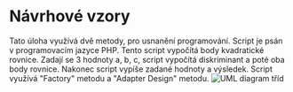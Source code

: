 # Návrhové vzory
Tato úloha využívá dvě metody, pro usnanění programování. 
Script je psán v programovacím jazyce PHP.
Tento script vypočítá body kvadratické rovnice. Zadají se 3 hodnoty a, b, c, script vypočítá diskriminant a poté oba body rovnice. Nakonec script vypíše zadané hodnoty a výsledek.
Script využívá "Factory" metodu a "Adapter Design" metodu.
![UML diagram tříd](https://user-images.githubusercontent.com/74651859/154657811-660f2ff4-6ab4-4143-baa4-2aa04e230277.png)
